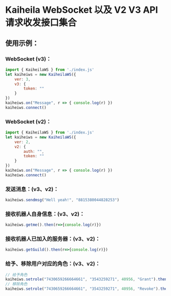 # Kaiheila WebSocket 以及 V2 V3 API 请求收发接口集合

## 使用示例：

### WebSocket (v3)：

```JavaScript
import { KaiheilaWS } from './index.js'
let kaiheiws = new KaiheilaWS({
    ver: 3,
    v3: {
        token: ""
    }
})
kaiheiws.on("Message", r => { console.log(r) })
kaiheiws.connect()
```

### WebSocket (v2)：

```JavaScript
import { KaiheilaWS } from './index.js'
let kaiheiws = new KaiheilaWS({
    ver: 2,
    v2: {
        auth: "",
        token: ""
    }
})
kaiheiws.on("Message", r => { console.log(r) })
kaiheiws.connect()
```

### 发送消息：(v3、v2)：
```JavaScript
kaiheiws.sendmsg("Hell yeah!", "8815380044828253")
```

### 接收机器人自身信息：(v3、v2)：
```JavaScript
kaiheiws.getme().then(r=>{console.log(r)})
```

### 接收机器人已加入的服务器：(v3、v2)：
```JavaScript
kaiheiws.getGuild().then(r=>{console.log(r)})
```

### 给予、移除用户对应的角色：(v3、v2)：
```JavaScript
// 给予角色
kaiheiws.setrole("7430659266664661", "3543259271", 40956, "Grant").then(r=>{console.log(r)})
// 移除角色
kaiheiws.setrole("7430659266664661", "3543259271", 40956, "Revoke").then(r=>{console.log(r)})
```